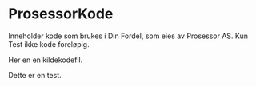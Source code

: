 ProsessorKode
=============

Inneholder kode som brukes i Din Fordel, som eies av Prosessor AS. Kun Test ikke kode foreløpig.

Her en en kildekodefil. 

Dette er en test.
